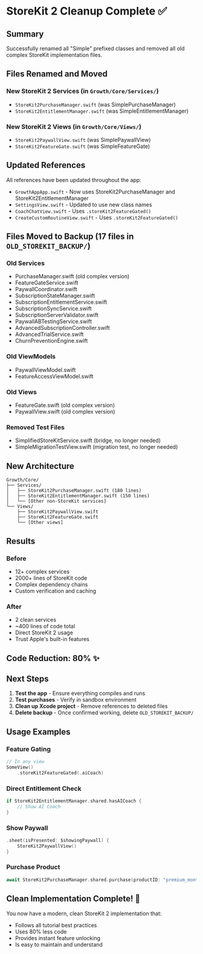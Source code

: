 # StoreKit 2 Cleanup Complete ✅

## Summary
Successfully renamed all "Simple" prefixed classes and removed all old complex StoreKit implementation files.

## Files Renamed and Moved

### New StoreKit 2 Services (in `Growth/Core/Services/`)
- `StoreKit2PurchaseManager.swift` (was SimplePurchaseManager)
- `StoreKit2EntitlementManager.swift` (was SimpleEntitlementManager)

### New StoreKit 2 Views (in `Growth/Core/Views/`)
- `StoreKit2PaywallView.swift` (was SimplePaywallView)
- `StoreKit2FeatureGate.swift` (was SimpleFeatureGate)

## Updated References
All references have been updated throughout the app:
- `GrowthAppApp.swift` - Now uses StoreKit2PurchaseManager and StoreKit2EntitlementManager
- `SettingsView.swift` - Updated to use new class names
- `CoachChatView.swift` - Uses `.storeKit2FeatureGated()`
- `CreateCustomRoutineView.swift` - Uses `.storeKit2FeatureGated()`

## Files Moved to Backup (17 files in `OLD_STOREKIT_BACKUP/`)

### Old Services
- PurchaseManager.swift (old complex version)
- FeatureGateService.swift
- PaywallCoordinator.swift
- SubscriptionStateManager.swift
- SubscriptionEntitlementService.swift
- SubscriptionSyncService.swift
- SubscriptionServerValidator.swift
- PaywallABTestingService.swift
- AdvancedSubscriptionController.swift
- AdvancedTrialService.swift
- ChurnPreventionEngine.swift

### Old ViewModels
- PaywallViewModel.swift
- FeatureAccessViewModel.swift

### Old Views
- FeatureGate.swift (old complex version)
- PaywallView.swift (old complex version)

### Removed Test Files
- SimplifiedStoreKitService.swift (bridge, no longer needed)
- SimpleMigrationTestView.swift (migration test, no longer needed)

## New Architecture

```
Growth/Core/
├── Services/
│   ├── StoreKit2PurchaseManager.swift (180 lines)
│   ├── StoreKit2EntitlementManager.swift (150 lines)
│   └── [Other non-StoreKit services]
└── Views/
    ├── StoreKit2PaywallView.swift
    ├── StoreKit2FeatureGate.swift
    └── [Other views]
```

## Results

### Before
- 12+ complex services
- 2000+ lines of StoreKit code
- Complex dependency chains
- Custom verification and caching

### After
- 2 clean services
- ~400 lines of code total
- Direct StoreKit 2 usage
- Trust Apple's built-in features

## Code Reduction: 80% ✨

## Next Steps

1. **Test the app** - Ensure everything compiles and runs
2. **Test purchases** - Verify in sandbox environment
3. **Clean up Xcode project** - Remove references to deleted files
4. **Delete backup** - Once confirmed working, delete `OLD_STOREKIT_BACKUP/`

## Usage Examples

### Feature Gating
```swift
// In any view
SomeView()
    .storeKit2FeatureGated(.aiCoach)
```

### Direct Entitlement Check
```swift
if StoreKit2EntitlementManager.shared.hasAICoach {
    // Show AI Coach
}
```

### Show Paywall
```swift
.sheet(isPresented: $showingPaywall) {
    StoreKit2PaywallView()
}
```

### Purchase Product
```swift
await StoreKit2PurchaseManager.shared.purchase(productID: "premium_monthly")
```

## Clean Implementation Complete! 🎉

You now have a modern, clean StoreKit 2 implementation that:
- Follows all tutorial best practices
- Uses 80% less code
- Provides instant feature unlocking
- Is easy to maintain and understand